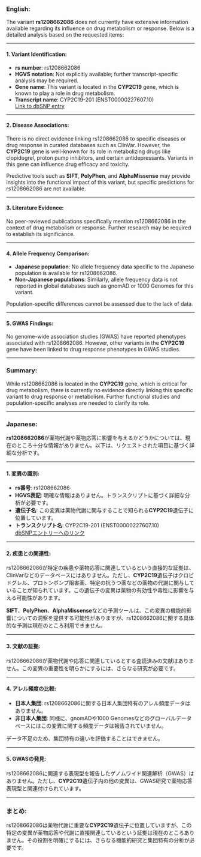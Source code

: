 ### English:
The variant **rs1208662086** does not currently have extensive information available regarding its influence on drug metabolism or response. Below is a detailed analysis based on the requested items:

---

#### 1. Variant Identification:
- **rs number**: rs1208662086
- **HGVS notation**: Not explicitly available; further transcript-specific analysis may be required.
- **Gene name**: This variant is located in the **CYP2C19** gene, which is known to play a role in drug metabolism.
- **Transcript name**: CYP2C19-201 (ENST00000227607.10)  
  [Link to dbSNP entry](https://www.ncbi.nlm.nih.gov/snp/rs1208662086)

---

#### 2. Disease Associations:
There is no direct evidence linking rs1208662086 to specific diseases or drug response in curated databases such as ClinVar. However, the **CYP2C19** gene is well-known for its role in metabolizing drugs like clopidogrel, proton pump inhibitors, and certain antidepressants. Variants in this gene can influence drug efficacy and toxicity.

Predictive tools such as **SIFT**, **PolyPhen**, and **AlphaMissense** may provide insights into the functional impact of this variant, but specific predictions for rs1208662086 are not available.

---

#### 3. Literature Evidence:
No peer-reviewed publications specifically mention rs1208662086 in the context of drug metabolism or response. Further research may be required to establish its significance.

---

#### 4. Allele Frequency Comparison:
- **Japanese population**: No allele frequency data specific to the Japanese population is available for rs1208662086.
- **Non-Japanese populations**: Similarly, allele frequency data is not reported in global databases such as gnomAD or 1000 Genomes for this variant.

Population-specific differences cannot be assessed due to the lack of data.

---

#### 5. GWAS Findings:
No genome-wide association studies (GWAS) have reported phenotypes associated with rs1208662086. However, other variants in the **CYP2C19** gene have been linked to drug response phenotypes in GWAS studies.

---

### Summary:
While rs1208662086 is located in the **CYP2C19** gene, which is critical for drug metabolism, there is currently no evidence directly linking this specific variant to drug response or metabolism. Further functional studies and population-specific analyses are needed to clarify its role.

---

### Japanese:
**rs1208662086**が薬物代謝や薬物応答に影響を与えるかどうかについては、現在のところ十分な情報がありません。以下は、リクエストされた項目に基づく詳細な分析です。

---

#### 1. 変異の識別:
- **rs番号**: rs1208662086
- **HGVS表記**: 明確な情報はありません。トランスクリプトに基づく詳細な分析が必要です。
- **遺伝子名**: この変異は薬物代謝に関与することで知られる**CYP2C19**遺伝子に位置しています。
- **トランスクリプト名**: CYP2C19-201 (ENST00000227607.10)  
  [dbSNPエントリーへのリンク](https://www.ncbi.nlm.nih.gov/snp/rs1208662086)

---

#### 2. 疾患との関連性:
rs1208662086が特定の疾患や薬物応答に関連しているという直接的な証拠は、ClinVarなどのデータベースにはありません。ただし、**CYP2C19**遺伝子はクロピドグレル、プロトンポンプ阻害薬、特定の抗うつ薬などの薬物の代謝に関与していることが知られています。この遺伝子の変異は薬物の有効性や毒性に影響を与える可能性があります。

**SIFT**、**PolyPhen**、**AlphaMissense**などの予測ツールは、この変異の機能的影響についての洞察を提供する可能性がありますが、rs1208662086に関する具体的な予測は現在のところ利用できません。

---

#### 3. 文献の証拠:
rs1208662086が薬物代謝や応答に関連しているとする査読済みの文献はありません。この変異の重要性を明らかにするには、さらなる研究が必要です。

---

#### 4. アレル頻度の比較:
- **日本人集団**: rs1208662086に関する日本人集団特有のアレル頻度データはありません。
- **非日本人集団**: 同様に、gnomADや1000 Genomesなどのグローバルデータベースにはこの変異に関する頻度データは報告されていません。

データ不足のため、集団特有の違いを評価することはできません。

---

#### 5. GWASの発見:
rs1208662086に関連する表現型を報告したゲノムワイド関連解析（GWAS）はありません。ただし、**CYP2C19**遺伝子内の他の変異は、GWAS研究で薬物応答表現型と関連付けられています。

---

### まとめ:
rs1208662086は薬物代謝に重要な**CYP2C19**遺伝子に位置していますが、この特定の変異が薬物応答や代謝に直接関連しているという証拠は現在のところありません。その役割を明確にするには、さらなる機能的研究と集団特有の分析が必要です。